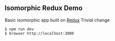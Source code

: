 ## Isomorphic Redux Demo

Basic isomorphic app built on [Redux](https://github.com/gaearon/redux)
Trivial change
```
$ npm run dev
$ browser http://localhost:3000
```
